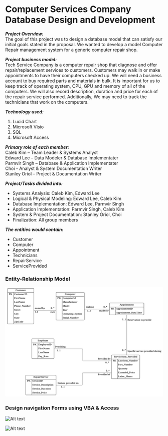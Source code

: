 # Computer Services Company Database Design and Development

***Project Overview:***
<br> The goal of this project was to design a database model that can satisfy our initial goals stated in the proposal. We wanted to develop a model Computer Repair management system for a generic computer repair shop. 
 
***Project business model:***
<br> Tech Service Company is a computer repair shop that diagnose and offer repair/replacement services to customers. Customers may walk in or make appointments to have their computers checked up. We will need a business account to buy required parts and materials in bulk. It is important for us to keep track of operating system, CPU, GPU and memory of all of the computers. We will also record description, duration and price for each of the repair service performed. Additionally, We may need to track the technicians that work on the computers.

***Technology used:***<br>
1. Lucid Chart
2. Microsoft Visio
3. SQL
4. Microsoft Access

***Primary role of each member:*** <br>
Caleb Kim – Team Leader & Systems Analyst <br>
Edward Lee – Data Modeler & Database Implementater <br>
Parmvir Singh – Database & Application Implementater <br>
Choi - Analyst & System Documentation Writer <br>
Stanley Oriol – Project & Documentation Writer

***Project/Tasks divided into:*** <br>
- Systems Analysis: Caleb Kim, Edward Lee
- Logical & Physical Modeling: Edward Lee, Caleb Kim
- Database Implementation: Edward Lee, Parmvir Singh
- Application Implementation: Parmvir Singh, Caleb Kim
- System & Project Documentation: Stanley Oriol, Choi
- Finalization: All group members

***The entities would contain:***
- Customer
- Computer
- Appointment
- Technicians
- RepairService
- ServiceProvided

### Entity-Relationship Model
![dim](https://github.com/Eddlee97/Computer-Service-Company-Database-Design-and-Development/blob/cfab2be862090feb7dbca8d7cd5df6982025e16a/ER%20model.png)

### Design navigation Forms using VBA & Access

![Alt text]()

![Alt text]()



